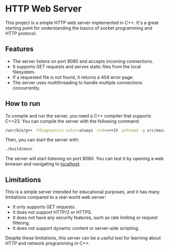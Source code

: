 # HTTP Web Server

This project is a simple HTTP web server implemented in C++. It's a great starting point for understanding the basics of socket programming and HTTP protocol.

## Features

- The server listens on port 8080 and accepts incoming connections.
- It supports GET requests and serves static files from the local filesystem.
- If a requested file is not found, it returns a 404 error page.
- The server uses multithreading to handle multiple connections concurrently.

## How to run

To compile and run the server, you need a C++ compiler that supports C++23. You can compile the server with the following command:

```bash
/usr/bin/g++ -fdiagnostics-color=always -std=c++23 -pthread -g src/main.cc src/router.cc -o build/main
```

Then, you can start the server with:

```bash
./build/main
```

The server will start listening on port 8080. You can test it by opening a web browser and navigating to [localhost](http://localhost:8080).

## Limitations

This is a simple server intended for educational purposes, and it has many limitations compared to a real-world web server:

- It only supports GET requests.
- It does not support HTTP/2 or HTTPS.
- It does not have any security features, such as rate limiting or request filtering.
- It does not support dynamic content or server-side scripting.

Despite these limitations, this server can be a useful tool for learning about HTTP and network programming in C++.
